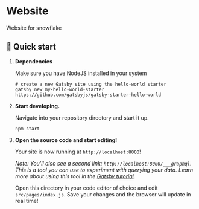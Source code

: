 # Website

Website for snowflake

## 🚀 Quick start

1.  **Dependencies**

    Make sure you have NodeJS installed in your system

    ```shell
    # create a new Gatsby site using the hello-world starter
    gatsby new my-hello-world-starter https://github.com/gatsbyjs/gatsby-starter-hello-world
    ```

1.  **Start developing.**

    Navigate into your repository directory and start it up.

    ```shell
    npm start
    ```

1.  **Open the source code and start editing!**

    Your site is now running at `http://localhost:8000`!

    _Note: You'll also see a second link: _`http://localhost:8000/___graphql`_. This is a tool you can use to experiment with querying your data. Learn more about using this tool in the [Gatsby tutorial](https://www.gatsbyjs.com/tutorial/part-five/#introducing-graphiql)._

    Open this directory in your code editor of choice and edit `src/pages/index.js`. Save your changes and the browser will update in real time!
